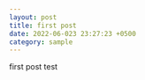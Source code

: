 ```yaml
---
layout: post
title: first post
date: 2022-06-023 23:27:23 +0500
category: sample
---
```

first post test
